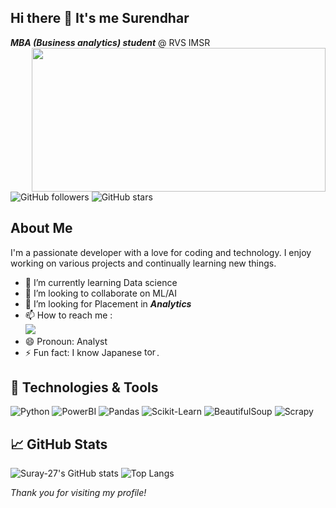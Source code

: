 ## Hi there 👋 It's me Surendhar

***MBA (Business analytics) student*** @ RVS IMSR
<img align="right" width="470" height="230" src="https://miro.medium.com/v2/resize:fit:1400/format:webp/1*mY7-_HseAw99fBS9Cb3tSw.gif">  

![GitHub followers](https://img.shields.io/github/followers/Suray-27?style=social)
![GitHub stars](https://img.shields.io/github/stars/Suray-27?style=social)

## About Me

I'm a passionate developer with a love for coding and technology. I enjoy working on various projects and continually learning new things.

- 🌱 I’m currently learning Data science
- 👯 I’m looking to collaborate on ML/AI
- 🤔 I’m looking for Placement in ***Analytics***
- 📫 How to reach me :
<br /> [<img src="https://img.shields.io/badge/LinkedIn-0077B5?style=for-the-badge&logo=linkedin&logoColor=white" />](https://www.linkedin.com/in/surendhar-b-838922244/)
- 😄 Pronoun: Analyst
- ⚡ Fun fact: I know Japanese <img width="20" height="15" src="https://img.icons8.com/color/48/torii.png" alt="torii"/>.

## 🔧 Technologies & Tools

![Python](https://img.shields.io/badge/-Python-333333?style=for-the-badge&logo=python)
![PowerBI](https://img.shields.io/badge/PowerBI-333333?style=for-the-badge&logo=PowerBI)
![Pandas](https://img.shields.io/badge/Pandas-333333?style=for-the-badge&logo=Pandas)
![Scikit-Learn](https://img.shields.io/badge/Scikit--learn-333333?style=for-the-badge&logo=Scikit-learn)
![BeautifulSoup](https://img.shields.io/badge/BeautifulSoup-333333?style=for-the-badge&logo=BeautifulSoup)
![Scrapy](https://img.shields.io/badge/Scrapy-333333?style=for-the-badge&logo=Scrapy)

## 📈 GitHub Stats

![Suray-27's GitHub stats](https://github-readme-stats.vercel.app/api?username=Suray-27&show_icons=true&theme=radical)
![Top Langs](https://github-readme-stats.vercel.app/api/top-langs/?username=Suray-27&hide=TeX&layout=compact)

*Thank you for visiting my profile!*
<!--
### I code in
<img height="50" width="50" src="https://img.icons8.com/color/48/000000/python.png" /> <img height="50" width="50" src="https://img.icons8.com/color/48/pandas.png" alt="pandas"/> <img height="50" width="50" src="https://img.icons8.com/color/48/000000/mysql-logo.png"/> 
### IDE and Tools I Use
<img height="50" width="50" src="https://img.icons8.com/color/48/000000/visual-studio-code-2019.png"/> <img height="50" width="50" src="https://img.icons8.com/dusk/64/000000/anaconda.png"/> <img height="50" src="https://img.icons8.com/color/48/google-colab.png" alt="google-colab"/>

![LeetCode Stats](https://leetcard.jacoblin.cool/Surendhar?theme=light&font=Trade%20Winds)
-->
<!---
Suray-27/Suray-27 is a ✨ special ✨ repository because its `README.md` (this file) appears on your GitHub profile.
You can click the Preview link to take a look at your changes.
--->
